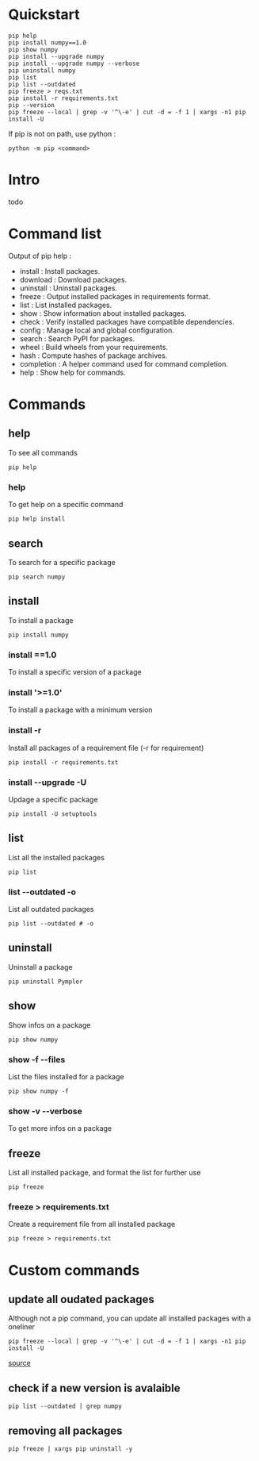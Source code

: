 
# Quickstart
```
pip help
pip install numpy==1.0
pip show numpy
pip install --upgrade numpy
pip install --upgrade numpy --verbose
pip uninstall numpy
pip list
pip list --outdated
pip freeze > reqs.txt
pip install -r requirements.txt
pip --version
pip freeze --local | grep -v '^\-e' | cut -d = -f 1 | xargs -n1 pip install -U
```

If pip is not on path, use python :
```
python -m pip <command>
```

# Intro
todo


# Command list
Output of pip help :
 - install    : Install packages.
 - download   : Download packages.
 - uninstall  : Uninstall packages.
 - freeze     : Output installed packages in requirements format.
 - list       : List installed packages.
 - show       : Show information about installed packages.
 - check      : Verify installed packages have compatible dependencies.
 - config     : Manage local and global configuration.
 - search     : Search PyPI for packages.
 - wheel      : Build wheels from your requirements.
 - hash       : Compute hashes of package archives.
 - completion : A helper command used for command completion.
 - help       : Show help for commands.

# Commands
## help
To see all commands
```
pip help
```

### help <command>
To get help on a specific command
```
pip help install
```

## search <package>
To search for a specific package
```
pip search numpy
```

## install <package>
To install a package
```
pip install numpy
```

### install <package>==1.0
To install a specific version of a package

### install '<package>>=1.0'
To install a package with a minimum version

### install -r <requirement file>
Install all packages of a requirement file (-r for requirement)
```
pip install -r requirements.txt
```

### install --upgrade -U <package>
Updage a specific package
```
pip install -U setuptools
```

## list
List all the installed packages
```
pip list
```

### list --outdated -o
List all outdated packages
```
pip list --outdated # -o
```

## uninstall <package>
Uninstall a package
```
pip uninstall Pympler
```

## show <package>
Show infos on a package
```
pip show numpy
```

### show -f --files <package>
List the files installed for a package
```
pip show numpy -f
```

### show -v --verbose <package>
To get more infos on a package

## freeze
List all installed package, and format the list for further use
```
pip freeze
```

### freeze > requirements.txt
Create a requirement file from all installed package
```
pip freeze > requirements.txt
```

# Custom commands
## update all oudated packages
Although not a pip command, you can update all installed packages with a oneliner
```
pip freeze --local | grep -v '^\-e' | cut -d = -f 1 | xargs -n1 pip install -U
```
[source](https://stackoverflow.com/a/3452888/4530214)

## check if a new version is avalaible
```
pip list --outdated | grep numpy
```

## removing all packages
```
pip freeze | xargs pip uninstall -y
```

